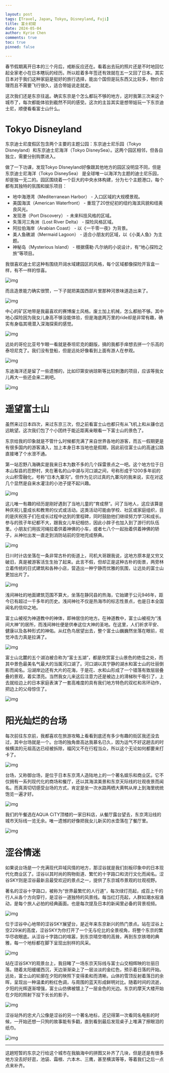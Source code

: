 ```yaml
---

layout: post
tags: [Travel, Japan, Tokyo, Disneyland, Fuji]
title: 富士初窥
date: 2024-05-04
author: Kyrie Chen
comments: true
toc: true
pinned: false

---
```


春节假期离开日本的三个月后，戒断反应还在。看着出去玩的照片还是不时地回忆起全家老小在日本瞎玩的经历。所以趁着多年签还有效就在五一又回了日本。其实日本对于我们这种家庭是挺好的旅行选择，能出个国但是玩东西又比较多，物价合理而且不需要飞行很久，适合带娃说走就走。

这次我们还是东京往返。确实东京是个怎么都玩不够的地方，这时我第三次来这个城市了，每次都能体验到截然不同的感受。这次的主旨其实是想带娃玩一下东京迪士尼，顺便看看富士山什么。

# Tokyo Disneyland

东京迪士尼度假区包含两个主要的主题公园：东京迪士尼乐园（Tokyo Disneyland）和东京迪士尼海洋（Tokyo DisneySea）。这两个园区相邻，但各自独立，需要分别购票进入。

做了一下功课，发现Tokyo DIsneyland好像跟其他地方的园区没明显不同，但是东京迪士尼海洋（Tokyo DisneySea） 是全球唯一以海洋为主题的迪士尼乐园，却是独一无二的。园区围绕着一个巨大的中央水体构建，分为七个主题港口，每个都有其独特的氛围和娱乐项目：

- 地中海港湾（Mediterranean Harbor） - 入口区域的大规模景观。
- 美国海滨（American Waterfront） - 重现了20世纪初的纽约海滨风貌和纽奥良风光。
- 发现港（Port Discovery） - 未来科技风格的区域。
- 失落河三角洲（Lost River Delta） - 探险风格区域。
- 阿拉伯海岸（Arabian Coast） - 以《一千零一夜》为背景。
- 美人鱼礁湖（Mermaid Lagoon） - 适合小朋友的区域，以《小美人鱼》为主题。
- 神秘岛（Mysterious Island） - 根据儒勒·凡尔纳的小说设计，有“地心探险之旅”等项目。

我很喜欢迪士尼这种有围绕开阔水域建园区的风格，每个区域都像探险开盲盒一样，有不一样的惊喜。

![img](https://raw.githubusercontent.com/kakack/kakack.github.io/master/_images/240504_1.jpg)

而且造景能力确实很赞，一下子就把美国西部片里那种河景味道造出来了。

![img](https://raw.githubusercontent.com/kakack/kakack.github.io/master/_images/240504_2.jpg)

中心的矿区地带是我最喜欢的赛博废土风格。废土加上机械，怎么都拍不够。其中地心探险因为我女儿身高不够没能体验，但是海底两万里的ride却是非常有趣，确实有身临其境潜入深海探索的感觉。

![img](https://raw.githubusercontent.com/kakack/kakack.github.io/master/_images/240504_3.jpg)

远处的哥伦比亚号乍眼一看就是泰坦尼克的翻版，搞的我都手痒想去拼一个乐高的泰坦尼克了。我们没有登船，但是远处好像看到上面有游人在参观。

![img](https://raw.githubusercontent.com/kakack/kakack.github.io/master/_images/240504_4.jpg)

东迪海洋还是留了一些遗憾的，比如印第安纳琼斯等比较刺激的项目，应该等我女儿再大一些还会来二刷吧。

![img](https://raw.githubusercontent.com/kakack/kakack.github.io/master/_images/240504_5.jpg)

# 遥望富士山

虽然来过日本四次，来过东京三次，但之前看富士山也都只有从飞机上和从镰仓远远眺望。这次我们包了个小团终于能近距离亲眼看一下富士山的景色了。

东京给我的印象就是不管什么时候都充满了来自世界各地的游客，而五一假期更是有很多国内的游客涌入，加上本身日本当地也是假期，因此前往富士山的高速公路直接堵了个水泄不通。

第一站忍野八海确实是我来日本为数不多的几个踩雷景点之一吧。这个地方位于日本山梨县的忍野村，夹在著名的山中湖与河口湖之间，号称形成于1200多年前的火山积雪融化，号称“日本九寨沟”。但作为见识过真的九寨沟的我来说，实在对这几个显然是自来水灌注的小池子提不起兴趣。

![img](https://raw.githubusercontent.com/kakack/kakack.github.io/master/_images/240504_6.jpg)

这儿唯一有趣的经历是刚好遇到了当地儿童的“育成祭”。问了当地人，这应该算是种庆祝儿童成长和教育的仪式或活动。这类活动可能由学校、社区或家庭组织，目的是庆祝孩子们在成长过程中达到的里程碑，同时鼓励他们继续努力学习和成长。参与的孩子年纪都不大，跟我女儿年纪相仿，因此小胖子也加入到了游行的队伍里。小朋友们用拔河绳拉着供着神佛的小车，或者七八个一起抬着供着神佛的轿子，从神社出发一直走到消防站前的空地完成祭典。

![img](https://raw.githubusercontent.com/kakack/kakack.github.io/master/_images/240504_7.jpg)

日川时计店坐落在一条非常古朴的街道上，司机大哥跟我说，这地方原本是又穷又破旧，真是被游客活生生抬了起来。此言不假，但却正是这种古朴的街景，两旁林立着传统的日式建筑和各种小店，营造出一种宁静而优雅的氛围，让远处的富士山更加出片了。

![img](https://raw.githubusercontent.com/kakack/kakack.github.io/master/_images/240504_8.jpg)

浅间神社的地面建筑范围不算大，坐落在静冈县的热海，它始建于公元946年，距今已有超过一千多年的历史。浅间神社不仅是热海市的标志性景点，也是日本全国闻名的信仰之地。

富士山被视为神道教中的神体，即神居住的地方。在神道教中，富士山被视为“浅间大神”的居所，而浅间神社便是供奉这位大神的圣地。在这里，人们祈求平安、健康以及各种形式的神佑。从红色鸟居望出去，整个富士山巍巍然坐落在眼前，视觉冲击力真是拉满了。

![img](https://raw.githubusercontent.com/kakack/kakack.github.io/master/_images/240504_9.jpg)

富士山北麓的五个湖泊被合称为“富士五湖”，都是欣赏富士山景色的绝佳之处，而其中景色最美名气最大的当属河口湖了。河口湖以其宁静的湖水和富士山的壮丽倒影而闻名。沿湖岸边还有大片的花海，于是花、水和山形成了一个错落有致层层叠叠的景观，着实漂亮。当然我女儿来这后注意力还是被边上的滑梯秋千吸引了，上去就给边上的日本家庭表演了一套高难度的具有我们地方特色的双杠和吊环动作，把边上的父母惊住了。

![img](https://raw.githubusercontent.com/kakack/kakack.github.io/master/_images/240504_10.jpg)

# 阳光灿烂的台场

每次前往东京前，我都喜欢在旅游攻略上看看到底还有多少有趣的街区我还没去过，其中台场就是一个。台场的独角兽高达我慕名已久，因为运气不好这趟去的时候横滨的元祖高达已经被拆除，福冈又不在行程当众，所以这个无论如何都要来打卡了。

![img](https://raw.githubusercontent.com/kakack/kakack.github.io/master/_images/240504_11.jpg)

台场，又称御台场，是位于日本东京湾人造陆地上的一个著名娱乐和商业区。它不仅拥有一系列现代化的商场和餐厅，还以其海滨美景和东京天际线的壮观夜景而闻名。而真真切切感受台场的方式，肯定是坐一次水路两栖大黄鸭从岸上到海里统统饱览一遍才好。

![img](https://raw.githubusercontent.com/kakack/kakack.github.io/master/_images/240504_12.jpg)

我们的午餐选在AQUA CiTY顶楼的一家日料店，从餐厅露台望去，东京湾沿线的城市天际线一览无余。唯一遗憾的好像把我女儿新买的水壶落在了餐厅里。

![img](https://raw.githubusercontent.com/kakack/kakack.github.io/master/_images/240504_13.jpg)

# 涩谷情迷

如果说台场是一个充满现代异域风情的地方，那涩谷就是我们刻板印象中的日本现代化商业区了。涩谷以其时尚的购物街道、繁忙的十字路口和流行文化而闻名。涩谷SKY则是涩谷最新且最受欢迎的景点之一，提供了东京城市景观的壮观视野。

著名的涩谷十字路口，被称为“世界最繁忙的人行道”，每次绿灯亮起，成百上千的行人从各个方向穿行，是涩谷一道独特的风景线。每当红灯亮起，人群如潮水般涌动，是每个旅人必拍的经典画面。也是每次提及日本的新闻里必备的背景视频。

![img](https://raw.githubusercontent.com/kakack/kakack.github.io/master/_images/240504_14.jpg)

位于涩谷中心地带的涩谷SKY展望台，是近年来东京新兴的热门景点。站在涩谷上空229米的高度，涩谷SKY为你打开了一个无与伦比的全景视角，将整个东京的繁华尽收眼底。从涩谷十字路口的喧嚣，到东京晴空塔的高耸，再到东京铁塔的典雅，每一个地标都在脚下呈现出别样的风采。

![img](https://raw.githubusercontent.com/kakack/kakack.github.io/master/_images/240504_15.jpg)

站在涩谷SKY的观景台上，我目睹了一场东京天际线与富士山交相辉映的壮丽日落。随着太阳缓缓西沉，天边渐渐染上了一层淡淡的金红色，预示着日落的开始。远处，富士山的轮廓在夕阳的映照下变得柔和而清晰。山体的雪顶反射着落日的余晖，呈现出一种温柔的粉红色调，与周围的蓝天形成鲜明对比。随着时间的流逝，夕阳的光辉逐渐增强，富士山仿佛被镀上了一层金色的光边。东京的摩天大楼开始在夕阳的照射下投下长长的影子。

![img](https://raw.githubusercontent.com/kakack/kakack.github.io/master/_images/240504_16.jpg)

涩谷站外的忠犬八公像是涩谷的另一个著名地标，还记得第一次看同名电影的时候，一开始还想一只狗的故事能有多戳，直到看到最后发现桌子上堆满了擦眼泪的纸巾。

![img](https://raw.githubusercontent.com/kakack/kakack.github.io/master/_images/240504_17.jpg)

---

这趟短暂的东京之行给这个城市在我脑海中的拼图又补齐了几块，但是还是有很多地方没去好好逛，池袋、霜根、六本木、三鹰，甚至横滨等等，等着我们之后一点点来补齐。